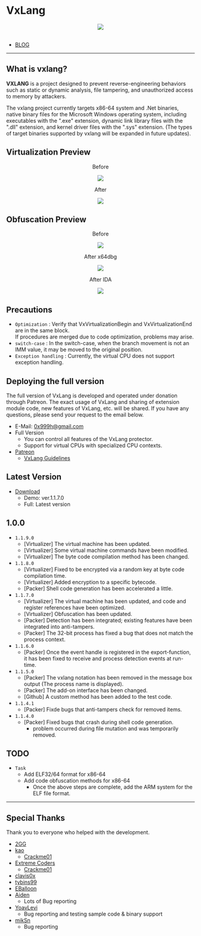 # VxLang

<div align="center">
   <a href="https://vxlang.github.io/">
      <img src="https://vxlang.github.io/image/vxlang.gif" loop=infinite style="max-width: 100%; height: auto;" />
   </a>
</div>
<br>

- [BLOG](https://vxlang.github.io/)

---

## What is vxlang?

**VXLANG** is a project designed to prevent reverse-engineering behaviors such as static or dynamic analysis, file tampering, and unauthorized access to memory by attackers. 

The vxlang project currently targets x86-64 system and .Net binaries, native binary files for the Microsoft Windows operating system, including executables with the ".exe" extension, dynamic link library files with the ".dll" extension, and kernel driver files with the ".sys" extension. (The types of target binaries supported by vxlang will be expanded in future updates).

## Virtualization Preview

<div align="center">
   <p>Before</p>
   <img src="https://vxlang.github.io/image/VMBegin.png" style="max-width: 100%; height: auto;" />
   <p>After</p>
   <img src="https://vxlang.github.io/image/VMEnd.png" style="max-width: 100%; height: auto;" />
</div>

## Obfuscation Preview

<div align="center">
   <p>Before</p>
   <img src="https://vxlang.github.io/image/bef.PNG" style="max-width: 100%; height: auto;" />
   <p>After x64dbg</p>
   <img src="https://vxlang.github.io/image/7x.PNG" style="max-width: 50%; height: auto;" /> 
   <p>After IDA</p>
   <img src="https://vxlang.github.io/image/8x.png" style="max-width: 50%; height: auto;" /> 
</div>

## Precautions

- `Optimization` : Verify that VxVirtualizationBegin and VxVirtualizationEnd are in the same block.  
  If procedures are merged due to code optimization, problems may arise.
- `switch-case` : In the switch-case, when the branch movement is not an IMM value, it may be moved to the original position.
- `Exception handling` : Currently, the virtual CPU does not support exception handling.
  
## Deploying the full version

The full version of VxLang is developed and operated under donation through Patreon. The exact usage of VxLang and sharing of extension module code, new features of VxLang, etc. will be shared. If you have any questions, please send your request to the email below.

- E-Mail: 0x999h@gmail.com
- Full Version
  - You can control all features of the VxLang protector.
  - Support for virtual CPUs with specialized CPU contexts.
- [Patreon](https://www.patreon.com/vxlang)
  - [VxLang Guidelines](https://www.patreon.com/posts/vxlang-93493825) 

## Latest Version

- [Download](https://vxlang.github.io/download.html)
  - Demo: ver.1.1.7.0
  - Full: Latest version
 
1.0.0
---
- `1.1.9.0`
  - [Virtualizer] The virtual machine has been updated.
  - [Virtualizer] Some virtual machine commands have been modified.
  - [Virtualizer] The byte code compilation method has been changed.
- `1.1.8.0`
  - [Virtualizer] Fixed to be encrypted via a random key at byte code compilation time.
  - [Virtualizer] Added encryption to a specific bytecode.
  - [Packer] Shell code generation has been accelerated a little.
- `1.1.7.0`
  - [Virtualizer] The virtual machine has been updated, and code and register references have been optimized.
  - [Virtualizer] Obfuscation has been updated.
  - [Packer] Detection has been integrated; existing features have been integrated into anti-tampers.
  - [Packer] The 32-bit process has fixed a bug that does not match the process context.  
- `1.1.6.0`
  - [Packer] Once the event handle is registered in the export-function, it has been fixed to receive and process detection events at run-time.
- `1.1.5.0`
  - [Packer] The vxlang notation has been removed in the message box output (The process name is displayed).
  - [Packer] The add-on interface has been changed.
  - [Github] A custom method has been added to the test code.
- `1.1.4.1`
  - [Packer] Fixde bugs that anti-tampers check for removed items.
- `1.1.4.0`
  - [Packer] Fixed bugs that crash during shell code generation.
    - problem occurred during file mutation and was temporarily removed. 

## TODO
- `Task`
  - Add ELF32/64 format for x86-64
  - Add code obfuscation methods for x86-64
    - Once the above steps are complete, add the ARM system for the ELF file format.
    
---

## Special Thanks

Thank you to everyone who helped with the development.

- [2GG](https://twitter.com/2gg) 
- [kao](https://lifeinhex.com/) 
  - [Crackme01](https://forum.tuts4you.com/topic/43809-users-desktop-crackme/#comment-213340) 
- [Extreme Coders](https://github.com/extremecoders-re/tuts4you_users_desktop_crackme_writeup) 
  - [Crackme01](https://forum.tuts4you.com/topic/43809-users-desktop-crackme/#comment-213328)  
- [clavis0x](https://github.com/clavis0x)
- [tybins99](https://github.com/tybins99) 
- [EBalloon](https://github.com/EBalloon)
- [Aiden](https://github.com/aidenosys)
  - Lots of Bug reporting
- [YoavLevi](https://github.com/YoavLevi)
  - Bug reporting and testing sample code & binary support
- [mikSn](https://github.com/mikSn)
  - Bug reporting
  

  
  
  
